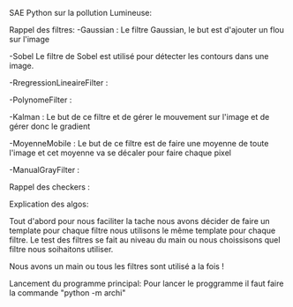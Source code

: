 SAE Python sur la pollution Lumineuse:


Rappel des filtres:
-Gaussian :
Le filtre Gaussian, le but est d'ajouter un flou sur l'image 

-Sobel
Le filtre de Sobel est utilisé pour détecter les contours dans une image. 

-RregressionLineaireFilter :

-PolynomeFilter : 

-Kalman :
Le but de ce filtre et de gérer le mouvement sur l'image et de gérer donc le gradient 

-MoyenneMobile :
Le but de ce filtre est de faire une moyenne de toute l'image et cet moyenne va se décaler pour faire chaque pixel

-ManualGrayFilter :


Rappel des checkers :


Explication des algos: 

Tout d'abord pour nous faciliter la tache nous avons décider de faire un template pour chaque filtre 
nous utilisons le même template pour chaque filtre. Le test des filtres se fait au niveau du main
ou nous choissisons quel filtre nous soihaitons utiliser. 

Nous avons un main ou tous les filtres sont utilisé a la fois !


Lancement du programme principal:
Pour lancer le proggramme il faut faire la commande "python -m archi"
